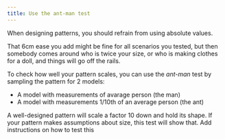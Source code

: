 ```yaml
---
title: Use the ant-man test
---
```


When designing patterns, you should refrain from using absolute values.

That 6cm ease you add might be fine for all scenarios you tested, but then somebody comes around who is twice your size, or who is making clothes for a doll, and things will go off the rails.

To check how well your pattern scales, you can use the *ant-man* test by sampling the pattern for 2 models:

 - A model with measurements of avarage person (the man)
 - A model with measurements 1/10th of an average person (the ant)

A well-designed pattern will scale a factor 10 down and hold its shape. If your pattern makes assumptions about size, this test will show that.<Fixme> Add instructions on how to test this </Fixme>
